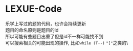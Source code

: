 # LEXUE-Code
乐学上写过的题的代码，也许会持续更新\
题目的命名原则是题目的id\
所以可能有些题目出重了但是id不一样可能找不到\
可以搜索相关的可能出现的操作, 比如`while (T--)` `"["`之类的\
